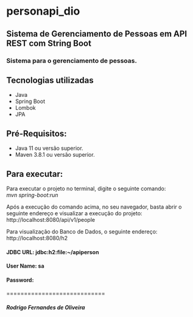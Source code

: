 # personapi_dio

## Sistema de Gerenciamento de Pessoas em API REST com String Boot

### Sistema para o gerenciamento de pessoas.

## Tecnologias utilizadas
- Java
- Spring Boot
- Lombok
- JPA

## Pré-Requisitos:
- Java 11 ou versão superior.
- Maven 3.8.1 ou versão superior.

## Para executar: 
Para executar o projeto no terminal, digite o seguinte comando:<br>
*mvn spring-boot:run*

Após a execução do comando acima, no seu navegador, basta abrir o seguinte endereço e visualizar a execução do projeto:<br>
http://localhost:8080/api/v1/people

Para visualização do Banco de Dados, o seguinte endereço:<br>
http://localhost:8080/h2

#### JDBC URL: jdbc:h2:file:~/apiperson
#### User Name: sa
#### Password: 

============================
##### Rodrigo Fernandes de Oliveira

